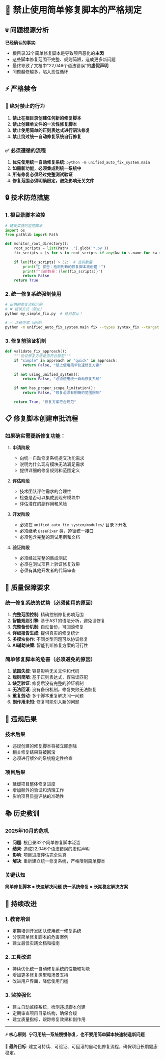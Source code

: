 # 🚨 禁止使用简单修复脚本的严格规定

## 💀 问题根源分析

**已经确认的事实**:
- 根目录32个简单修复脚本是导致项目恶化的**主因**
- 这些脚本修复范围不完整、规则简陋，造成更多新问题
- 最终导致了文档中"22,046个语法错误"的**虚假声明**
- 问题越修越多，陷入恶性循环

## ⚡ 严格禁令

### 🚫 绝对禁止的行为
1. **禁止在根目录创建任何新的修复脚本**
2. **禁止创建单文件的一次性修复脚本**
3. **禁止使用简单的正则表达式进行语法修复**
4. **禁止绕过统一自动修复系统自行修复**

### ✅ 必须遵循的流程
1. **优先使用统一自动修复系统**: `python -m unified_auto_fix_system.main`
2. **如需新功能，必须集成到统一系统中**
3. **所有修复必须经过完整测试验证**
4. **修复范围必须明确限定，避免影响无关文件**

## 🔒 技术防范措施

### 1. 根目录脚本监控
```python
# 建议实施的监控脚本
import os
from pathlib import Path

def monitor_root_directory():
    root_scripts = list(Path('.').glob('*.py'))
    fix_scripts = [s for s in root_scripts if any(kw in s.name for kw in ['fix', 'repair', 'syntax'])]
    
    if len(fix_scripts) > 32:  # 当前数量
        print("🚨 警告：检测到新的修复脚本被创建！")
        print(f"当前数量：{len(fix_scripts)}")
        return False
    return True
```

### 2. 统一修复系统强制使用
```bash
# 正确的修复流程示例
# ❌ 错误方式（禁止）
python my_simple_fix.py  # 绝对禁止！

# ✅ 正确方式（必须）
python -m unified_auto_fix_system.main fix --types syntax_fix --target specific_file.py
```

### 3. 修复前验证机制
```python
def validate_fix_approach():
    """验证修复方法是否符合规范"""
    if "simple" in approach or "quick" in approach:
        return False, "禁止使用简单快速修复方案"
    
    if not using_unified_system():
        return False, "必须使用统一自动修复系统"
    
    if not has_proper_scope_limitation():
        return False, "修复必须有明确的范围限制"
    
    return True, "修复方案符合规范"
```

## 📋 修复脚本创建审批流程

### 如果确实需要新修复功能：

1. **申请阶段**
   - 向统一自动修复系统提交功能需求
   - 说明为什么现有模块无法满足需求
   - 提供详细的修复规则和范围定义

2. **评估阶段**
   - 技术团队评估需求的合理性
   - 检查是否可以集成到现有模块中
   - 评估潜在的副作用和风险

3. **开发阶段**
   - 必须在 `unified_auto_fix_system/modules/` 目录下开发
   - 必须继承 `BaseFixer` 类，遵循统一接口
   - 必须包含完整的测试用例和文档

4. **验证阶段**
   - 必须经过完整的集成测试
   - 必须在测试项目上验证修复效果
   - 必须有其他开发者的代码审查

## 🎯 质量保障要求

### 统一修复系统的优势（必须使用的原因）
1. **完整范围控制**: 精确控制修复影响范围
2. **智能规则引擎**: 基于AST的语法分析，避免误修复
3. **完整备份机制**: 自动备份，可回滚修复
4. **详细报告生成**: 提供真实的修复统计
5. **多模块协作**: 不同类型问题可以协调修复
6. **AI辅助决策**: 智能判断修复方案的可行性

### 简单修复脚本的危害（必须避免的原因）
1. **范围失控**: 容易影响无关文件和代码
2. **规则简陋**: 基于正则表达式，容易误匹配
3. **缺乏验证**: 修复后没有完整的验证机制
4. **无法回滚**: 没有备份机制，修复失败无法恢复
5. **重复劳动**: 多个脚本重复解决同一问题
6. **副作用未知**: 修复可能引入新的问题

## 🚫 违规后果

### 技术后果
- 违规创建的修复脚本将被立即删除
- 相关修复结果将被回滚
- 必须进行额外的系统稳定性检查

### 项目后果
- 延缓项目整体修复进度
- 增加额外的验证和清理工作
- 影响项目质量评估的准确性

## 📚 历史教训

### 2025年10月的危机
- **问题**: 根目录32个简单修复脚本泛滥
- **结果**: 造成22,046个语法错误的虚假声明
- **影响**: 项目进度评估完全失真
- **解决**: 重新建立统一修复系统，严格限制简单脚本

### 关键认知
**简单修复脚本 ≠ 快速解决问题**
**统一系统修复 = 长期稳定解决方案**

## 🎯 持续改进

### 1. 教育培训
- 定期培训开发团队使用统一修复系统
- 分享简单修复脚本的危害案例
- 建立最佳实践文档和指南

### 2. 工具改进
- 持续优化统一自动修复系统的性能和功能
- 增加更多修复类型和场景支持
- 改进用户界面，降低使用门槛

### 3. 监控强化
- 建立自动监控系统，检测违规脚本创建
- 定期审查项目目录结构，确保合规
- 建立质量指标，跟踪修复效果和副作用

---

**⚡ 核心原则**: **宁可用统一系统慢慢修复，也不要用简单脚本快速制造新问题**

**🎯 最终目标**: 建立可持续、可验证、可回滚的自动化修复流程，确保项目长期健康稳定。